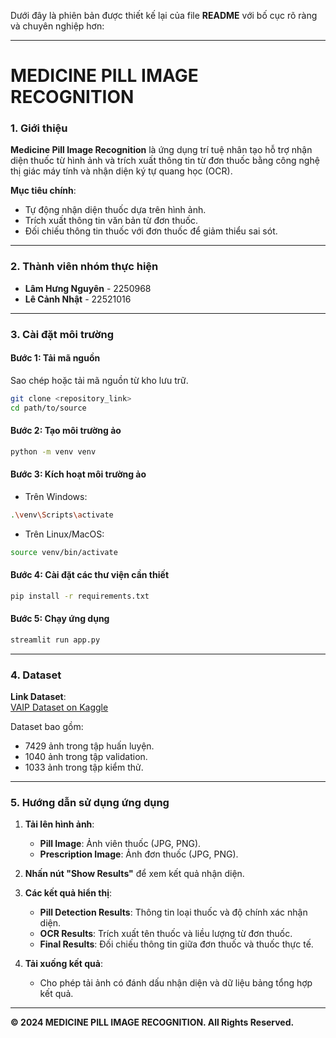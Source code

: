 Dưới đây là phiên bản được thiết kế lại của file **README** với bố cục rõ ràng và chuyên nghiệp hơn:  

---

# **MEDICINE PILL IMAGE RECOGNITION**  

### **1. Giới thiệu**  
**Medicine Pill Image Recognition** là ứng dụng trí tuệ nhân tạo hỗ trợ nhận diện thuốc từ hình ảnh và trích xuất thông tin từ đơn thuốc bằng công nghệ thị giác máy tính và nhận diện ký tự quang học (OCR).  

**Mục tiêu chính**:  
- Tự động nhận diện thuốc dựa trên hình ảnh.  
- Trích xuất thông tin văn bản từ đơn thuốc.  
- Đối chiếu thông tin thuốc với đơn thuốc để giảm thiểu sai sót.  

---

### **2. Thành viên nhóm thực hiện**  
- **Lâm Hưng Nguyên** - 2250968  
- **Lê Cảnh Nhật** - 22521016  

---

### **3. Cài đặt môi trường**  

#### **Bước 1: Tải mã nguồn**  
Sao chép hoặc tải mã nguồn từ kho lưu trữ.  

```bash
git clone <repository_link>
cd path/to/source
```

#### **Bước 2: Tạo môi trường ảo**  
```bash
python -m venv venv
```

#### **Bước 3: Kích hoạt môi trường ảo**  
- Trên Windows:  
```bash
.\venv\Scripts\activate
```
- Trên Linux/MacOS:  
```bash
source venv/bin/activate
```

#### **Bước 4: Cài đặt các thư viện cần thiết**  
```bash
pip install -r requirements.txt
```

#### **Bước 5: Chạy ứng dụng**  
```bash
streamlit run app.py
```

---

### **4. Dataset**  
**Link Dataset**:  
[VAIP Dataset on Kaggle](https://www.kaggle.com/datasets/kusnguyen/vaipe-dataset)  

Dataset bao gồm:  
- 7429 ảnh trong tập huấn luyện.  
- 1040 ảnh trong tập validation.  
- 1033 ảnh trong tập kiểm thử.  

---

### **5. Hướng dẫn sử dụng ứng dụng**  

1. **Tải lên hình ảnh**:  
   - **Pill Image**: Ảnh viên thuốc (JPG, PNG).  
   - **Prescription Image**: Ảnh đơn thuốc (JPG, PNG).  

2. **Nhấn nút "Show Results"** để xem kết quả nhận diện.  

3. **Các kết quả hiển thị**:  
   - **Pill Detection Results**: Thông tin loại thuốc và độ chính xác nhận diện.  
   - **OCR Results**: Trích xuất tên thuốc và liều lượng từ đơn thuốc.  
   - **Final Results**: Đối chiếu thông tin giữa đơn thuốc và thuốc thực tế.  

4. **Tải xuống kết quả**:  
   - Cho phép tải ảnh có đánh dấu nhận diện và dữ liệu bảng tổng hợp kết quả.  

---

**© 2024 MEDICINE PILL IMAGE RECOGNITION. All Rights Reserved.**  
